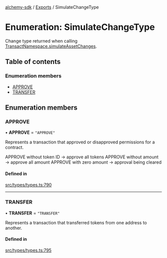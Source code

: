 [alchemy-sdk](../README.md) / [Exports](../modules.md) / SimulateChangeType

# Enumeration: SimulateChangeType

Change type returned when calling [TransactNamespace.simulateAssetChanges](../classes/TransactNamespace.md#simulateassetchanges).

## Table of contents

### Enumeration members

- [APPROVE](SimulateChangeType.md#approve)
- [TRANSFER](SimulateChangeType.md#transfer)

## Enumeration members

### APPROVE

• **APPROVE** = `"APPROVE"`

Represents a transaction that approved or disapproved permissions for a
contract.

APPROVE without token ID → approve all tokens
APPROVE without amount → approve all amount
APPROVE with zero amount → approval being cleared

#### Defined in

[src/types/types.ts:790](https://github.com/alchemyplatform/alchemy-sdk-js/blob/c4bab3e/src/types/types.ts#L790)

___

### TRANSFER

• **TRANSFER** = `"TRANSFER"`

Represents a transaction that transferred tokens from one address to another.

#### Defined in

[src/types/types.ts:795](https://github.com/alchemyplatform/alchemy-sdk-js/blob/c4bab3e/src/types/types.ts#L795)
